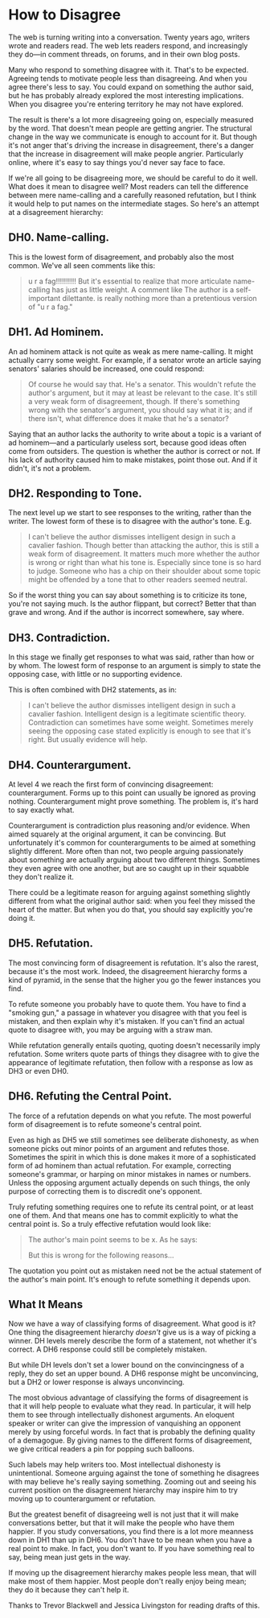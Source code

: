 # How to Disagree

The web is turning writing into a conversation. Twenty years ago, writers wrote and readers read. The web lets readers respond, and increasingly they do—in comment threads, on forums, and in their own blog posts.

Many who respond to something disagree with it. That's to be expected. Agreeing tends to motivate people less than disagreeing. And when you agree there's less to say. You could expand on something the author said, but he has probably already explored the most interesting implications. When you disagree you're entering territory he may not have explored.

The result is there's a lot more disagreeing going on, especially measured by the word. That doesn't mean people are getting angrier. The structural change in the way we communicate is enough to account for it. But though it's not anger that's driving the increase in disagreement, there's a danger that the increase in disagreement will make people angrier. Particularly online, where it's easy to say things you'd never say face to face.

If we're all going to be disagreeing more, we should be careful to do it well. What does it mean to disagree well? Most readers can tell the difference between mere name-calling and a carefully reasoned refutation, but I think it would help to put names on the intermediate stages. So here's an attempt at a disagreement hierarchy:

## DH0. Name-calling.

This is the lowest form of disagreement, and probably also the most common. We've all seen comments like this:
> u r a fag!!!!!!!!!!
But it's essential to realize that more articulate name-calling has just as little weight. A comment like
> The author is a self-important dilettante.
is really nothing more than a pretentious version of "u r a fag."

## DH1. Ad Hominem.

An ad hominem attack is not quite as weak as mere name-calling. It might actually carry some weight. For example, if a senator wrote an article saying senators' salaries should be increased, one could respond:
> Of course he would say that. He's a senator.
This wouldn't refute the author's argument, but it may at least be relevant to the case. It's still a very weak form of disagreement, though. If there's something wrong with the senator's argument, you should say what it is; and if there isn't, what difference does it make that he's a senator?

Saying that an author lacks the authority to write about a topic is a variant of ad hominem—and a particularly useless sort, because good ideas often come from outsiders. The question is whether the author is correct or not. If his lack of authority caused him to make mistakes, point those out. And if it didn't, it's not a problem.

## DH2. Responding to Tone.

The next level up we start to see responses to the writing, rather than the writer. The lowest form of these is to disagree with the author's tone. E.g.
> I can't believe the author dismisses intelligent design in such a cavalier fashion.
Though better than attacking the author, this is still a weak form of disagreement. It matters much more whether the author is wrong or right than what his tone is. Especially since tone is so hard to judge. Someone who has a chip on their shoulder about some topic might be offended by a tone that to other readers seemed neutral.

So if the worst thing you can say about something is to criticize its tone, you're not saying much. Is the author flippant, but correct? Better that than grave and wrong. And if the author is incorrect somewhere, say where.

## DH3. Contradiction.

In this stage we finally get responses to what was said, rather than how or by whom. The lowest form of response to an argument is simply to state the opposing case, with little or no supporting evidence.

This is often combined with DH2 statements, as in:
> I can't believe the author dismisses intelligent design in such a cavalier fashion. Intelligent design is a legitimate scientific theory.
Contradiction can sometimes have some weight. Sometimes merely seeing the opposing case stated explicitly is enough to see that it's right. But usually evidence will help.

## DH4. Counterargument.

At level 4 we reach the first form of convincing disagreement: counterargument. Forms up to this point can usually be ignored as proving nothing. Counterargument might prove something. The problem is, it's hard to say exactly what.

Counterargument is contradiction plus reasoning and/or evidence. When aimed squarely at the original argument, it can be convincing. But unfortunately it's common for counterarguments to be aimed at something slightly different. More often than not, two people arguing passionately about something are actually arguing about two different things. Sometimes they even agree with one another, but are so caught up in their squabble they don't realize it.

There could be a legitimate reason for arguing against something slightly different from what the original author said: when you feel they missed the heart of the matter. But when you do that, you should say explicitly you're doing it.

## DH5. Refutation.

The most convincing form of disagreement is refutation. It's also the rarest, because it's the most work. Indeed, the disagreement hierarchy forms a kind of pyramid, in the sense that the higher you go the fewer instances you find.

To refute someone you probably have to quote them. You have to find a "smoking gun," a passage in whatever you disagree with that you feel is mistaken, and then explain why it's mistaken. If you can't find an actual quote to disagree with, you may be arguing with a straw man.

While refutation generally entails quoting, quoting doesn't necessarily imply refutation. Some writers quote parts of things they disagree with to give the appearance of legitimate refutation, then follow with a response as low as DH3 or even DH0.

## DH6. Refuting the Central Point.

The force of a refutation depends on what you refute. The most powerful form of disagreement is to refute someone's central point.

Even as high as DH5 we still sometimes see deliberate dishonesty, as when someone picks out minor points of an argument and refutes those. Sometimes the spirit in which this is done makes it more of a sophisticated form of ad hominem than actual refutation. For example, correcting someone's grammar, or harping on minor mistakes in names or numbers. Unless the opposing argument actually depends on such things, the only purpose of correcting them is to discredit one's opponent.

Truly refuting something requires one to refute its central point, or at least one of them. And that means one has to commit explicitly to what the central point is. So a truly effective refutation would look like:
> The author's main point seems to be x. As he says:
> 
> But this is wrong for the following reasons...

The quotation you point out as mistaken need not be the actual statement of the author's main point. It's enough to refute something it depends upon.

## What It Means

Now we have a way of classifying forms of disagreement. What good is it? One thing the disagreement hierarchy *doesn't* give us is a way of picking a winner. DH levels merely describe the form of a statement, not whether it's correct. A DH6 response could still be completely mistaken.

But while DH levels don't set a lower bound on the convincingness of a reply, they do set an upper bound. A DH6 response might be unconvincing, but a DH2 or lower response is always unconvincing.

The most obvious advantage of classifying the forms of disagreement is that it will help people to evaluate what they read. In particular, it will help them to see through intellectually dishonest arguments. An eloquent speaker or writer can give the impression of vanquishing an opponent merely by using forceful words. In fact that is probably the defining quality of a demagogue. By giving names to the different forms of disagreement, we give critical readers a pin for popping such balloons.

Such labels may help writers too. Most intellectual dishonesty is unintentional. Someone arguing against the tone of something he disagrees with may believe he's really saying something. Zooming out and seeing his current position on the disagreement hierarchy may inspire him to try moving up to counterargument or refutation.

But the greatest benefit of disagreeing well is not just that it will make conversations better, but that it will make the people who have them happier. If you study conversations, you find there is a lot more meanness down in DH1 than up in DH6. You don't have to be mean when you have a real point to make. In fact, you don't want to. If you have something real to say, being mean just gets in the way.

If moving up the disagreement hierarchy makes people less mean, that will make most of them happier. Most people don't really enjoy being mean; they do it because they can't help it.

Thanks to Trevor Blackwell and Jessica Livingston for reading drafts of this.